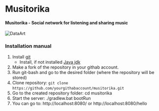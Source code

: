 # Musitorika
#### Musitorika - Social network for listening and sharing music

![DataArt][dataartlogo]

### Installation manual
1. Install [git](https://git-scm.com/download/win)
   - Install, if not installed [Java jdk](https://www.oracle.com/downloads/index.html)
2. Make a fork of the repository in your githab account.
3. Run git-bash and go to the desired folder (where the repository will be stored)
4. Clone repository: `git clone` `https://github.com/yourgithabaccount/musitorika.git`
5. Go to the created repository folder:	cd musitorika
6. Start the server:					./gradlew.bat bootRun
7. You can go to:			http://localhost:8080/ or http://localhost:8080/hello

[dataartlogo]: https://encrypted-tbn3.gstatic.com/images?q=tbn:ANd9GcRQh5yweUBfl57jZC81se0zyUaQ79Buf9dF2GSQQUy6tr7iUesY